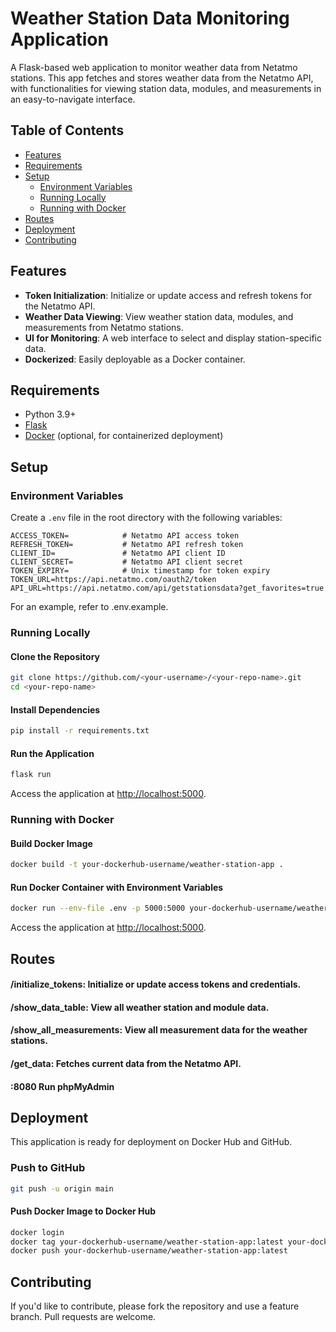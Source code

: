 # Weather Station Data Monitoring Application

A Flask-based web application to monitor weather data from Netatmo stations. This app fetches and stores weather data from the Netatmo API, with functionalities for viewing station data, modules, and measurements in an easy-to-navigate interface.

## Table of Contents

- [Features](#features)
- [Requirements](#requirements)
- [Setup](#setup)
  - [Environment Variables](#environment-variables)
  - [Running Locally](#running-locally)
  - [Running with Docker](#running-with-docker)
- [Routes](#routes)
- [Deployment](#deployment)
- [Contributing](#contributing)

## Features

- **Token Initialization**: Initialize or update access and refresh tokens for the Netatmo API.
- **Weather Data Viewing**: View weather station data, modules, and measurements from Netatmo stations.
- **UI for Monitoring**: A web interface to select and display station-specific data.
- **Dockerized**: Easily deployable as a Docker container.

## Requirements

- Python 3.9+
- [Flask](https://flask.palletsprojects.com/)
- [Docker](https://www.docker.com/) (optional, for containerized deployment)

## Setup

### Environment Variables

Create a `.env` file in the root directory with the following variables:

```plaintext
ACCESS_TOKEN=            # Netatmo API access token
REFRESH_TOKEN=           # Netatmo API refresh token
CLIENT_ID=               # Netatmo API client ID
CLIENT_SECRET=           # Netatmo API client secret
TOKEN_EXPIRY=            # Unix timestamp for token expiry
TOKEN_URL=https://api.netatmo.com/oauth2/token
API_URL=https://api.netatmo.com/api/getstationsdata?get_favorites=true
```

For an example, refer to .env.example.

### Running Locally

#### Clone the Repository

```bash
git clone https://github.com/<your-username>/<your-repo-name>.git
cd <your-repo-name>
```

#### Install Dependencies

```bash
pip install -r requirements.txt
```

#### Run the Application

```bash
flask run
```
Access the application at [http://localhost:5000](http://localhost:5000).

### Running with Docker

#### Build Docker Image

```bash
docker build -t your-dockerhub-username/weather-station-app .
```

#### Run Docker Container with Environment Variables

```bash 
docker run --env-file .env -p 5000:5000 your-dockerhub-username/weather-station-app
``` 

Access the application at [http://localhost:5000](http://localhost:5000).

## Routes

#### /initialize_tokens: Initialize or update access tokens and credentials.
#### /show_data_table: View all weather station and module data.
#### /show_all_measurements: View all measurement data for the weather stations.
#### /get_data: Fetches current data from the Netatmo API.
#### :8080 Run phpMyAdmin

## Deployment
This application is ready for deployment on Docker Hub and GitHub.

### Push to GitHub

```bash
git push -u origin main
```

#### Push Docker Image to Docker Hub

```bash
docker login
docker tag your-dockerhub-username/weather-station-app:latest your-dockerhub-username/weather-station-app:latest
docker push your-dockerhub-username/weather-station-app:latest
```

## Contributing
If you'd like to contribute, please fork the repository and use a feature branch. Pull requests are welcome.
